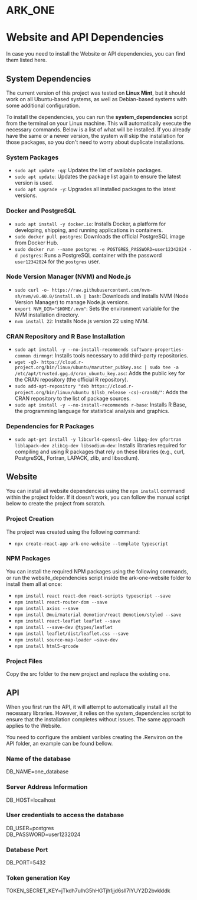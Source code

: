 # ARK_ONE

# Website and API Dependencies

In case you need to install the Website or API dependencies, you can find them listed here.

## System Dependencies

The current version of this project was tested on **Linux Mint**, but it should work on all Ubuntu-based systems, as well as Debian-based systems with some additional configuration.

To install the dependencies, you can run the **system_dependencies** script from the terminal on your Linux machine. This will automatically execute the necessary commands. Below is a list of what will be installed. If you already have the same or a newer version, the system will skip the installation for those packages, so you don't need to worry about duplicate installations.

### System Packages

- `sudo apt update -qq`: Updates the list of available packages.
- `sudo apt update`: Updates the package list again to ensure the latest version is used.
- `sudo apt upgrade -y`: Upgrades all installed packages to the latest versions.

### Docker and PostgreSQL

- `sudo apt install -y docker.io`: Installs Docker, a platform for developing, shipping, and running applications in containers.
- `sudo docker pull postgres`: Downloads the official PostgreSQL image from Docker Hub.
- `sudo docker run --name postgres -e POSTGRES_PASSWORD=user12342024 -d postgres`: Runs a PostgreSQL container with the password `user12342024` for the `postgres` user.

### Node Version Manager (NVM) and Node.js

- `sudo curl -o- https://raw.githubusercontent.com/nvm-sh/nvm/v0.40.0/install.sh | bash`: Downloads and installs NVM (Node Version Manager) to manage Node.js versions.
- `export NVM_DIR="$HOME/.nvm"`: Sets the environment variable for the NVM installation directory.
- `nvm install 22`: Installs Node.js version 22 using NVM.

### CRAN Repository and R Base Installation

- `sudo apt install -y --no-install-recommends software-properties-common dirmngr`: Installs tools necessary to add third-party repositories.
- `wget -qO- https://cloud.r-project.org/bin/linux/ubuntu/marutter_pubkey.asc | sudo tee -a /etc/apt/trusted.gpg.d/cran_ubuntu_key.asc`: Adds the public key for the CRAN repository (the official R repository).
- `sudo add-apt-repository "deb https://cloud.r-project.org/bin/linux/ubuntu $(lsb_release -cs)-cran40/"`: Adds the CRAN repository to the list of package sources.
- `sudo apt install -y --no-install-recommends r-base`: Installs R Base, the programming language for statistical analysis and graphics.

### Dependencies for R Packages

- `sudo apt-get install -y libcurl4-openssl-dev libpq-dev gfortran liblapack-dev zlib1g-dev libsodium-dev`: Installs libraries required for compiling and using R packages that rely on these libraries (e.g., curl, PostgreSQL, Fortran, LAPACK, zlib, and libsodium).

## Website

You can install all website dependencies using the `npm install` command within the project folder. If it doesn't work, you can follow the manual script below to create the project from scratch.
### Project Creation
The project was created using the following command:

- `npx create-react-app ark-one-website --template typescript`

### NPM Packages
You can install the required NPM packages using the following commands, or run the website_dependencies script inside the ark-one-website folder to install them all at once:

- `npm install react react-dom react-scripts typescript --save`
- `npm install react-router-dom --save`
- `npm install axios --save`
- `npm install @mui/material @emotion/react @emotion/styled --save`
- `npm install react-leaflet leaflet --save`
- `npm install --save-dev @types/leaflet`
- `npm install leaflet/dist/leaflet.css --save`
- `npm install source-map-loader –save-dev`
- `npm install html5-qrcode`

### Project Files
Copy the src folder to the new project and replace the existing one.

## API
When you first run the API, it will attempt to automatically install all the necessary libraries. However, it relies on the system_dependencies script to ensure that the installation completes without issues. The same approach applies to the Website.

You need to configure the ambient varibles creating the .Renviron on the API folder, an example can be found bellow.

### Name of the database
DB_NAME=one_database

### Server Address Information
DB_HOST=localhost

### User credentials to access the database
DB_USER=postgres    
DB_PASSWORD=user1232024

### Database Port
DB_PORT=5432

### Token generation Key
TOKEN_SECRET_KEY=jTkdh7uIhG5hHGTjh1jjd6sll7lYUY2D2bvkkldk
